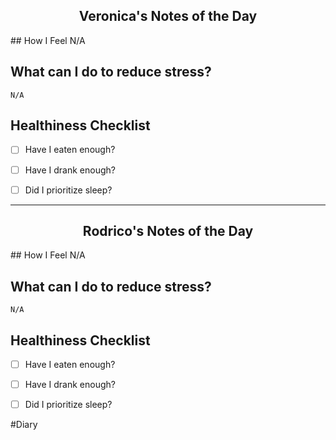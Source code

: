 <h2 style="text-align:center">Veronica's Notes of the Day</h2>
## How I Feel
	N/A

## What can I do to reduce stress?
	N/A
## Healthiness Checklist
- [ ] Have I eaten enough?
- [ ] Have I drank enough?
- [ ] Did I prioritize sleep?


---

<h2 style="text-align:center">Rodrico's Notes of the Day</h2>
## How I Feel
	N/A

## What can I do to reduce stress?
	N/A
## Healthiness Checklist
- [ ] Have I eaten enough?
- [ ] Have I drank enough?
- [ ] Did I prioritize sleep?



#Diary 